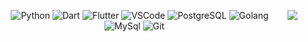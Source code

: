 <!-- <p><img src="https://github.com/halfrost/halfrost/blob/master/icons/header_.png" alt=""></p> -->
<p><img align="right" src="https://github.com/halfrost/halfrost/blob/master/icons/header_.png"></p>
<!-- <h2 id="my-tech-stack">My tech stack</h2> -->
<p align="center">  
   <a>
    <img alt="Python" src="https://img.shields.io/badge/python-3670A0?style=for-the-badge&logo=python&logoColor=ffdd54">
  </a>

  <a>
     <img alt="Dart" src="https://img.shields.io/badge/dart-%230175C2.svg?style=for-the-badge&logo=dart&logoColor=white">
  </a>

   <a>
     <img alt="Flutter" src="https://img.shields.io/badge/Flutter-02569B?style=for-the-badge&logo=flutter&logoColor=white">
  </a>

  <a>
   <img alt="VSCode" src="https://img.shields.io/badge/Visual%20Studio%20Code-0078d7.svg?style=for-the-badge&logo=visual-studio-code&logoColor=white">
  </a>

  <a>
    <img alt="PostgreSQL" src="https://img.shields.io/badge/postgres-%23316192.svg?style=for-the-badge&logo=postgresql&logoColor=white">
  </a>

  <a>
    <img alt="Golang" src="https://img.shields.io/badge/Go-00ADD8?style=for-the-badge&amp;logo=go&amp;logoColor=white">
  </a>

  <a>
    <img alt="MySql" src="https://img.shields.io/badge/MySQL-00000F?style=for-the-badge&amp;logo=mysql&amp;logoColor=white">
  </a>

  <a>
    <img alt="Git" src="https://img.shields.io/badge/git-%23F05033.svg?style=for-the-badge&logo=git&logoColor=white">
  </a> 
</p>

<!--
<hr>
<p align="center">
  <img height="50%" width="auto" src="https://github-readme-stats.vercel.app/api?username=arief05652&amp;show_icons=true&amp;count_private=true&amp;theme=darcula&amp;hide_border=true&amp;hide=issues,contribs&amp;bg_color=00000000">
  <img height="50%" width="auto" src="https://github-readme-stats.vercel.app/api/top-langs/?username=arief05652&amp;layout=compact&amp;hide_border=true&amp;theme=darcula&amp;bg_color=00000000&amp;langs_count=6&amp;hide=jupyter%20notebook,tex,css,php">
  <img src="https://github-readme-streak-stats.herokuapp.com?user=arief05652&amp;theme=darcula&amp;hide_border=true&amp;background=FFFFFF00">
  <br>
  <br>
 </p> 

<!-- https://github.com/Ileriayo/markdown-badges?tab=readme-ov-file#-frameworks-platforms-and-libraries -->
